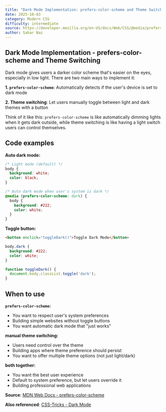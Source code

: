 ```yaml
---
title: "Dark Mode Implementation: prefers-color-scheme and Theme Switching"
date: 2025-10-03
category: Modern CSS
difficulty: intermediate
source: https://developer.mozilla.org/en-US/docs/Web/CSS/@media/prefers-color-scheme
author: Sahar Naz
---
```


## Dark Mode Implementation - prefers-color-scheme and Theme Switching

Dark mode gives users a darker color scheme that's easier on the eyes, especially in low light. There are two main ways to implement it:

**1. `prefers-color-scheme`**: Automatically detects if the user's device is set to dark mode

**2. Theme switching**: Let users manually toggle between light and dark themes with a button

Think of it like this: `prefers-color-scheme` is like automatically dimming lights when it gets dark outside, while theme switching is like having a light switch users can control themselves.

## Code examples

**Auto dark mode:**

```css
/* Light mode (default) */
body {
  background: white;
  color: black;
}

/* Auto dark mode when user's system is dark */
@media (prefers-color-scheme: dark) {
  body {
    background: #222;
    color: white;
  }
}
```

**Toggle button:**

```html
<button onclick="toggleDark()">Toggle Dark Mode</button>
```

```css
body.dark {
  background: #222;
  color: white;
}
```

```javascript
function toggleDark() {
  document.body.classList.toggle('dark');
}
```

## When to use

**`prefers-color-scheme`:**

- You want to respect user's system preferences
- Building simple websites without toggle buttons
- You want automatic dark mode that "just works"

**manual theme switching:**

- Users need control over the theme
- Building apps where theme preference should persist
- You want to offer multiple theme options (not just light/dark)

**both together:**

- You want the best user experience
- Default to system preference, but let users override it
- Building professional web applications

**Source**: [MDN Web Docs - prefers-color-scheme](https://developer.mozilla.org/en-US/docs/Web/CSS/@media/prefers-color-scheme)

**Also referenced**: [CSS-Tricks - Dark Mode](https://css-tricks.com/a-complete-guide-to-dark-mode-on-the-web/)
